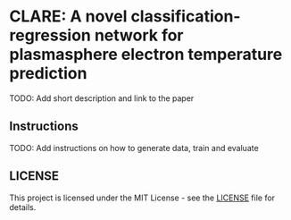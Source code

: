 # CLARE: A novel classification-regression network for plasmasphere electron temperature prediction

TODO: Add short description and link to the paper

## Instructions

TODO: Add instructions on how to generate data, train and evaluate

## LICENSE
This project is licensed under the MIT License - see the [LICENSE](LICENSE) file for details.